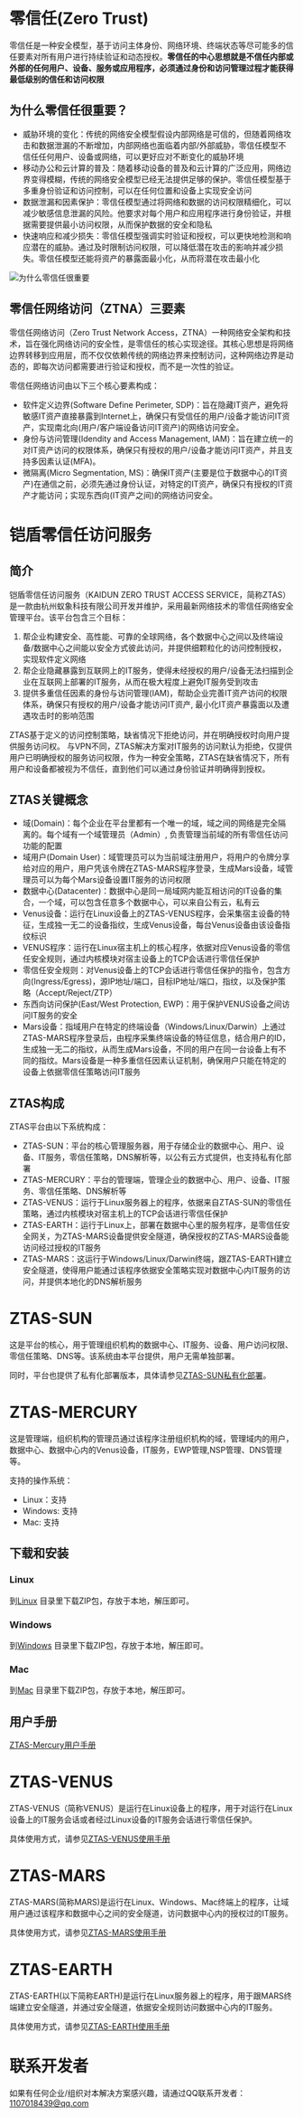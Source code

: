 # 零信任(Zero Trust)

零信任是一种安全模型，基于访问主体身份、网络环境、终端状态等尽可能多的信任要素对所有用户进行持续验证和动态授权。**零信任的中心思想就是不信任内部或外部的任何用户、设备、服务或应用程序，必须通过身份和访问管理过程才能获得最低级别的信任和访问权限**

## 为什么零信任很重要？

* 威胁环境的变化：传统的网络安全模型假设内部网络是可信的，但随着网络攻击和数据泄漏的不断增加，内部网络也面临着内部/外部威胁，零信任模型不信任任何用户、设备或网络，可以更好应对不断变化的威胁环境
* 移动办公和云计算的普及：随着移动设备的普及和云计算的广泛应用，网络边界变得模糊，传统的网络安全模型已经无法提供足够的保护。零信任模型基于多重身份验证和访问控制，可以在任何位置和设备上实现安全访问
* 数据泄漏和因素保护：零信任模型通过将网络和数据的访问权限精细化，可以减少敏感信息泄漏的风险。他要求对每个用户和应用程序进行身份验证，并根据需要提供最小访问权限，从而保护数据的安全和隐私
* 快速响应和减少损失：零信任模型强调实时验证和授权，可以更快地检测和响应潜在的威胁。通过及时限制访问权限，可以降低潜在攻击的影响并减少损失。零信任模型还能将资产的暴露面最小化，从而将潜在攻击最小化

![为什么零信任很重要](assets/zerotrust_importance.png)

## 零信任网络访问（ZTNA）三要素
零信任网络访问（Zero Trust Network Access，ZTNA）一种网络安全架构和技术，旨在强化网络访问的安全性，是零信任的核心实现途径。其核心思想是将网络边界转移到应用层，而不仅仅依赖传统的网络边界来控制访问，这种网络边界是动态的，即每次访问都需要进行验证和授权，而不是一次性的验证。

零信任网络访问由以下三个核心要素构成：
* 软件定义边界(Software Define Perimeter, SDP)：旨在隐藏IT资产，避免将敏感IT资产直接暴露到Internet上，确保只有受信任的用户/设备才能访问IT资产，实现南北向(用户/客户端设备访问IT资产)的网络访问安全。
* 身份与访问管理(Idendity and Access Management, IAM)：旨在建立统一的对IT资产访问的权限体系，确保只有授权的用户/设备才能访问IT资产，并且支持多因素认证(MFA)。
* 微隔离(Micro Segmentation, MS)：确保IT资产(主要是位于数据中心的IT资产)在通信之前，必须先通过身份认证，对特定的IT资产，确保只有授权的IT资产才能访问；实现东西向(IT资产之间)的网络访问安全。

# 铠盾零信任访问服务
## 简介
铠盾零信任访问服务（KAIDUN ZERO TRUST ACCESS SERVICE，简称ZTAS）是一款由杭州蚁象科技有限公司开发并维护，采用最新网络技术的零信任网络安全管理平台。该平台包含三个目标：
1. 帮企业构建安全、高性能、可靠的全球网络，各个数据中心之间以及终端设备/数据中心之间能以安全方式彼此访问，并提供细颗粒化的访问控制授权，实现软件定义网络
2. 帮企业隐藏暴露到互联网上的IT服务，使得未经授权的用户/设备无法扫描到企业在互联网上部署的IT服务，从而在极大程度上避免IT服务受到攻击
3. 提供多重信任因素的身份与访问管理(IAM)，帮助企业完善IT资产访问的权限体系，确保只有授权的用户/设备才能访问IT资产, 最小化IT资产暴露面以及遭遇攻击时的影响范围

ZTAS基于定义的访问控制策略，缺省情况下拒绝访问，并在明确授权时向用户提供服务访问权。 与VPN不同，ZTAS解决方案对IT服务的访问默认为拒绝，仅提供用户已明确授权的服务访问权限，作为一种安全策略，ZTAS在缺省情况下，所有用户和设备都被视为不信任，直到他们可以通过身份验证并明确得到授权。

## ZTAS关键概念
* 域(Domain)：每个企业在平台里都有一个唯一的域，域之间的网络是完全隔离的。每个域有一个域管理员（Admin）, 负责管理当前域的所有零信任访问功能的配置
* 域用户(Domain User)：域管理员可以为当前域注册用户，将用户的令牌分享给对应的用户，用户凭该令牌在ZTAS-MARS程序登录，生成Mars设备，域管理员可以为每个Mars设备设置IT服务的访问权限
* 数据中心(Datacenter)：数据中心是同一局域网内能互相访问的IT设备的集合，一个域，可以包含任意多个数据中心，可以来自公有云，私有云
* Venus设备：运行在Linux设备上的ZTAS-VENUS程序，会采集宿主设备的特征，生成独一无二的设备指纹，生成Venus设备，每台Venus设备由该设备指纹标识
* VENUS程序：运行在Linux宿主机上的核心程序，依据对应Venus设备的零信任安全规则，通过内核模块对宿主设备上的TCP会话进行零信任保护
* 零信任安全规则：对Venus设备上的TCP会话进行零信任保护的指令，包含方向(Ingress/Egress)，源IP地址/端口，目标IP地址/端口，指纹，以及保护策略（Accept/Reject/ZTP）
* 东西向访问保护(East/West Protection, EWP)：用于保护VENUS设备之间访问IT服务的安全
* Mars设备：指域用户在特定的终端设备（Windows/Linux/Darwin）上通过ZTAS-MARS程序登录后，由程序采集终端设备的特征信息，结合用户的ID，生成独一无二的指纹，从而生成Mars设备，不同的用户在同一台设备上有不同的指纹。Mars设备是一种多重信任因素认证机制，确保用户只能在特定的设备上依据零信任策略访问IT服务

## ZTAS构成

ZTAS平台由以下系统构成：
* ZTAS-SUN：平台的核心管理服务器，用于存储企业的数据中心、用户、设备、IT服务，零信任策略，DNS解析等，以公有云方式提供，也支持私有化部署
* ZTAS-MERCURY：平台的管理端，管理企业的数据中心、用户、设备、IT服务、零信任策略、DNS解析等
* ZTAS-VENUS：运行于Linux服务器上的程序，依据来自ZTAS-SUN的零信任策略，通过内核模块对宿主机上的TCP会话进行零信任保护
* ZTAS-EARTH：运行于Linux上，部署在数据中心里的服务程序，是零信任安全网关，为ZTAS-MARS设备提供安全隧道，确保授权的ZTAS-MARS设备能访问经过授权的IT服务
* ZTAS-MARS：这运行于Windows/Linux/Darwin终端，跟ZTAS-EARTH建立安全隧道，使得用户能通过该程序依据安全策略实现对数据中心内IT服务的访问，并提供本地化的DNS解析服务

# ZTAS-SUN
这是平台的核心，用于管理组织机构的数据中心、IT服务、设备、用户访问权限、零信任策略、DNS等。该系统由本平台提供，用户无需单独部署。

同时，平台也提供了私有化部署版本，具体请参见[ZTAS-SUN私有化部署](sun/README.md)。

# ZTAS-MERCURY
这是管理端，组织机构的管理员通过该程序注册组织机构的域，管理域内的用户，数据中心、数据中心内的Venus设备，IT服务，EWP管理,NSP管理、DNS管理等。

支持的操作系统：
* Linux：支持
* Windows: 支持
* Mac: 支持

## 下载和安装

### Linux
到[Linux](mercury/linux) 目录里下载ZIP包，存放于本地，解压即可。

### Windows
到[Windows](mercury/windows) 目录里下载ZIP包，存放于本地，解压即可。

### Mac
到[Mac](mercury/darwin) 目录里下载ZIP包，存放于本地，解压即可。

## 用户手册
[ZTAS-Mercury用户手册](mercury/README.md)

# ZTAS-VENUS
ZTAS-VENUS（简称VENUS）是运行在Linux设备上的程序，用于对运行在Linux设备上的IT服务会话或者经过Linux设备的IT服务会话进行零信任保护。

具体使用方式，请参见[ZTAS-VENUS使用手册](venus/README.md)

# ZTAS-MARS
ZTAS-MARS(简称MARS)是运行在Linux、Windows、Mac终端上的程序，让域用户通过该程序和数据中心之间的安全隧道，访问数据中心内的授权过的IT服务。

具体使用方式，请参见[ZTAS-MARS使用手册](mars/README.md)

# ZTAS-EARTH
ZTAS-EARTH(以下简称EARTH)是运行在Linux服务器上的程序，用于跟MARS终端建立安全隧道，并通过安全隧道，依据安全规则访问数据中心内的IT服务。

具体使用方式，请参见[ZTAS-EARTH使用手册](earth/README.md)

# 联系开发者
如果有任何企业/组织对本解决方案感兴趣，请通过QQ联系开发者：1107018439@qq.com
